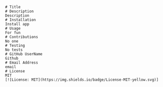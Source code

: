 
    # Title
    # Description
    Description
    # Installation
    Install app
    # Usage
    For fun
    # Contributions
    No one
    # Testing
    No tests
    # GitHub UserName
    Github
    # Email Address
    email
    # License
    MIT
    [![License: MIT](https://img.shields.io/badge/License-MIT-yellow.svg)]
    